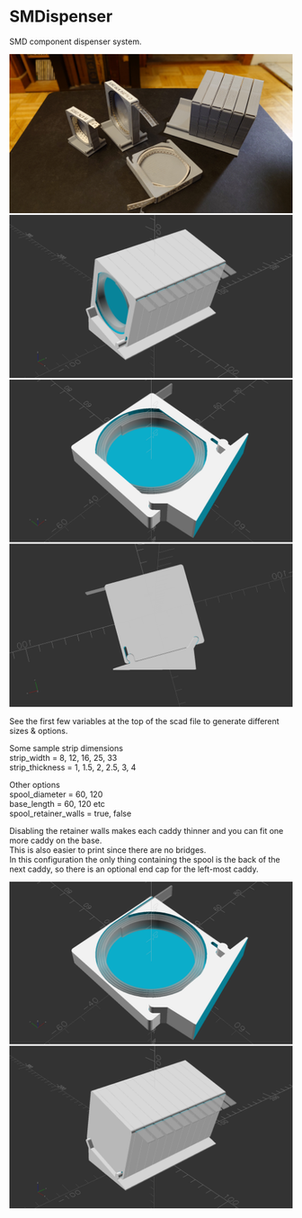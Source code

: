 # SMDispenser

SMD component dispenser system.

![](pics/SMDispenser.jpg)  
![](pics/SMDispenser.png)  
![](pics/with_spool_retainer_walls.png)  
![](pics/back.png)  

See the first few variables at the top of the scad file to generate different sizes & options.

Some sample strip dimensions  
  strip_width = 8, 12, 16, 25, 33  
  strip_thickness = 1, 1.5, 2, 2.5, 3, 4  

Other options  
  spool_diameter = 60, 120  
  base_length = 60, 120 etc  
  spool_retainer_walls = true, false  

Disabling the retainer walls makes each caddy thinner and you can fit one more caddy on the base.  
This is also easier to print since there are no bridges.  
In this configuration the only thing containing the spool is the back of the next caddy, so there is an optional end cap for the left-most caddy.

![](pics/without_spool_retainer_walls.png)  
![](pics/SMDispenser_simple.png)  
